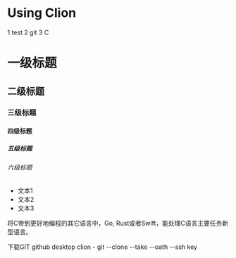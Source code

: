 # Using Clion 
1 test
2 git
3 C

# 一级标题
## 二级标题
### 三级标题
#### 四级标题
##### 五级标题
###### 六级标题 

- 文本1
- 文本2
- 文本3

将C带到更好地编程的其它语言中，Go,  Rust或者Swift，能处理C语言主要任务新型语言。

下载GIT
github desktop
clion - git
--clone --take --oath --ssh key
